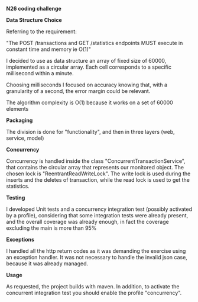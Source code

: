 **N26 coding challenge**

**Data Structure Choice**

Referring to the requirement: 

"The POST /transactions and GET /statistics endpoints MUST execute in constant time and memory ie O(1)"

I decided to use as data structure an array of fixed size of 
60000, implemented as a circular array. 
Each cell corresponds to a specific millisecond within a minute.

Choosing milliseconds I focused on accuracy knowing that, 
with a granularity of a second, the error margin could be relevant.

The algorithm complexity is O(1) because it works on a set of 60000 elements 

**Packaging** 

The division is done for "functionality", and then in three layers (web, service, model)

**Concurrency** 

Concurrency is handled inside the class "ConcurrentTransactionService",
that contains the circular array that represents our monitored object.
The chosen lock is "ReentrantReadWriteLock". The write lock is used
during the inserts and the deletes of transaction, while the read lock
is used to get the statistics.

**Testing**

I developed Unit tests and a concurrency integration test 
(possibly activated by a profile), considering that
some integration tests were already present, and the overall coverage was
already enough, in fact the coverage excluding the main is more than 95%

**Exceptions**

I handled all the http return codes as it was demanding the exercise using 
an exception handler. 
It was not necessary to handle the invalid json case, because it was already 
managed.

**Usage** 

As requested, the project builds with maven. 
In addition, to activate the concurrent integration test you should 
enable the profile "concurrency". 